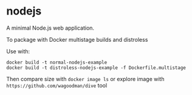 # nodejs
A minimal Node.js web application.

To package with Docker multistage builds and distroless

Use with:

```
docker build -t normal-nodejs-example
docker build -t distroless-nodejs-example -f Dockerfile.multistage
```

Then compare size with `docker image ls` or explore image with `https://github.com/wagoodman/dive` tool
